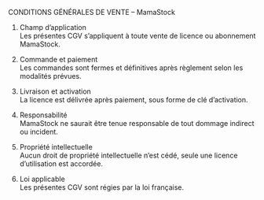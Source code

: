 CONDITIONS GÉNÉRALES DE VENTE – MamaStock

1. Champ d’application  
Les présentes CGV s’appliquent à toute vente de licence ou abonnement MamaStock.

2. Commande et paiement  
Les commandes sont fermes et définitives après règlement selon les modalités prévues.

3. Livraison et activation  
La licence est délivrée après paiement, sous forme de clé d’activation.

4. Responsabilité  
MamaStock ne saurait être tenue responsable de tout dommage indirect ou incident.

5. Propriété intellectuelle  
Aucun droit de propriété intellectuelle n’est cédé, seule une licence d’utilisation est accordée.

6. Loi applicable  
Les présentes CGV sont régies par la loi française.
